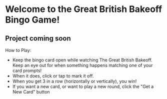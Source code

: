 # Welcome to the Great British Bakeoff Bingo Game!
## Project coming soon

How to Play:
- Keep the bingo card open while watching The Great British Bakeoff. Keep an eye out for when something happens matching one of your card prompts!
- When it does, click or tap to mark it off. 
- When you get 3 in a row (horizontally or vertically), you win!
- If you want a new card, or want to play a new round, click the "Get a New Card" button